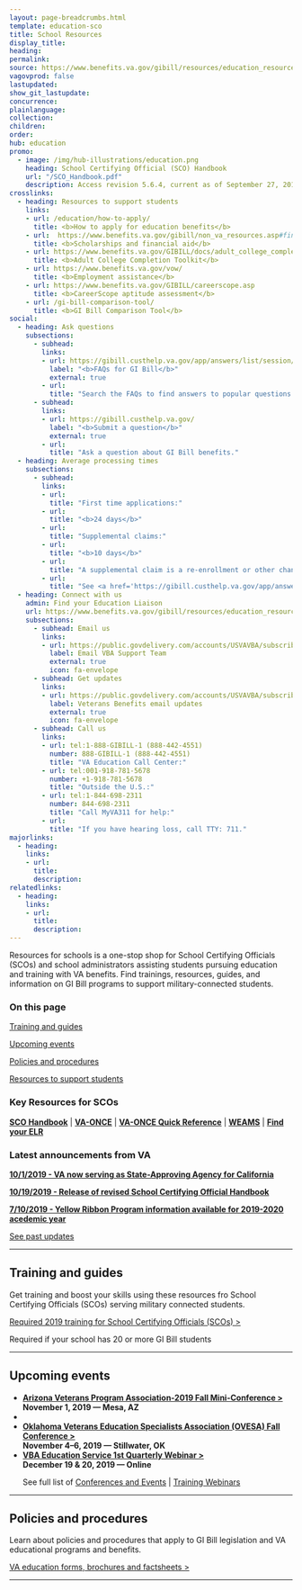 ```yaml
---
layout: page-breadcrumbs.html
template: education-sco
title: School Resources
display_title:
heading: 
permalink:
source: https://www.benefits.va.gov/gibill/resources/education_resources/school_certifying_officials/sco_info.asp
vagovprod: false
lastupdated:
show_git_lastupdate:
concurrence:
plainlanguage:
collection:
children:
order:
hub: education
promo:
  - image: /img/hub-illustrations/education.png
    heading: School Certifying Official (SCO) Handbook
    url: "/SCO_Handbook.pdf"
    description: Access revision 5.6.4, current as of September 27, 2019.
crosslinks:
  - heading: Resources to support students
    links:
    - url: /education/how-to-apply/
      title: <b>How to apply for education benefits</b>
    - url:  https://www.benefits.va.gov/gibill/non_va_resources.asp#financial_aid
      title: <b>Scholarships and financial aid</b>
    - url: https://www.benefits.va.gov/GIBILL/docs/adult_college_completion_toolkit.pdf
      title: <b>Adult College Completion Toolkit</b>
    - url: https://www.benefits.va.gov/vow/
      title: <b>Employment assistance</b>
    - url: https://www.benefits.va.gov/GIBILL/careerscope.asp
      title: <b>CareerScope aptitude assessment</b>
    - url: /gi-bill-comparison-tool/
      title: <b>GI Bill Comparison Tool</b>
social:
  - heading: Ask questions
    subsections:
      - subhead: 
        links:
        - url: https://gibill.custhelp.va.gov/app/answers/list/session/L3RpbWUvMTU3MTIxOTM4MS9zaWQvcWxoS0Vzcm8=
          label: "<b>FAQs for GI Bill</b>"
          external: true
        - url:
          title: "Search the FAQs to find answers to popular questions."
      - subhead: 
        links:
        - url: https://gibill.custhelp.va.gov/
          label: "<b>Submit a question</b>"
          external: true
        - url:
          title: "Ask a question about GI Bill benefits."
  - heading: Average processing times
    subsections:
      - subhead: 
        links:
        - url: 
          title: "First time applications:"
        - url:
          title: "<b>24 days</b>"
        - url: 
          title: "Supplemental claims:"
        - url:
          title: "<b>10 days</b>"
        - url: 
          title: "A supplemental claim is a re-enrollment or other change that impacts VA benefits."
        - url: 
          title: "See <a href='https://gibill.custhelp.va.gov/app/answers/list/session/L3RpbWUvMTU3MTIxOTM4MS9zaWQvcWxoS0Vzcm8='>FAQ</a> for more information."
  - heading: Connect with us
    admin: Find your Education Liaison
    url: https://www.benefits.va.gov/gibill/resources/education_resources/school_certifying_officials/sco_info.asp
    subsections:
      - subhead: Email us
        links: 
        - url: https://public.govdelivery.com/accounts/USVAVBA/subscriber/new
          label: Email VBA Support Team
          external: true
          icon: fa-envelope
      - subhead: Get updates
        links:
        - url: https://public.govdelivery.com/accounts/USVAVBA/subscriber/new
          label: Veterans Benefits email updates
          external: true
          icon: fa-envelope
      - subhead: Call us
        links:
        - url: tel:1-888-GIBILL-1 (888-442-4551)
          number: 888-GIBILL-1 (888-442-4551)
          title: "VA Education Call Center:"
        - url: tel:001-918-781-5678
          number: +1-918-781-5678
          title: "Outside the U.S.:"
        - url: tel:1-844-698-2311
          number: 844-698-2311
          title: "Call MyVA311 for help:"
        - url:
          title: "If you have hearing loss, call TTY: 711."
majorlinks:
  - heading:
    links:
    - url:
      title:
      description:
relatedlinks:
  - heading:
    links:
    - url:
      title:
      description:
---
```


Resources for schools is a one-stop shop for School Certifying Officials (SCOs) and school administrators assisting students pursuing education and training with VA benefits. Find trainings, resources, guides, and information on GI Bill programs to support military-connected students.

### On this page

[Training and guides](#training-and-guides)

[Upcoming events](#upcoming-events)

[Policies and procedures](#policies-and-procedures)

[Resources to support students](#resources-to-support-students)

### Key Resources for SCOs

**[SCO Handbook](/SCO_Handbook.pdf)** | **[VA-ONCE](https://vaonce.vba.va.gov/vaonce_student/default.asp)** | **[VA-ONCE Quick Reference](https://www.benefits.va.gov/GIBILL/docs/vaonce/VAONCEguide.pdf)** | **[WEAMS](https://inquiry.vba.va.gov/weamspub/buildSearchInstitutionCriteria.do)** | **[Find your ELR](https://www.benefits.va.gov/gibill/resources/education_resources/school_certifying_officials/elr.asp)**

<div class="card information">
  <h3>Latest announcements from VA</h3>

**[10/1/2019 - VA now serving as State-Approving Agency for California](https://www.benefits.va.gov/gibill/news.asp)**

**[10/19/2019 - Release of revised School Certifying Official Handbook](https://www.benefits.va.gov/gibill/news.asp)**

**[7/10/2019 - Yellow Ribbon Program information available for 2019-2020 acedemic year](https://www.benefits.va.gov/gibill/news.asp)**

[See past updates](https://www.benefits.va.gov/gibill/news.asp)

</div>

---

<div>
  <h2 id="training-and-guides">Training and guides</h2>

Get training and boost your skills using these resources fro School Certifying Officials (SCOs) serving military connected students.

[Required 2019 training for School Certifying Officials (SCOs) >](https://www.benefits.va.gov/gibill/resources/education_resources/school_certifying_officials/online_sco_training.asp)

Required if your school has 20 or more GI Bill students

</div>

---

<div>

<h2 id="upcoming-events">Upcoming events</h2>

<ul id="get" class="hub-page-link-list"> 
  
<li class="hub-page-link-list__item"><a href="https://www.benefits.va.gov/gibill/resources/education_resources/school_certifying_officials/conferences_and_events.asp"><b>Arizona Veterans Program Association-2019 Fall Mini-Conference ></b></a><br>   
<b>November 1, 2019 — Mesa, AZ</b><li>

<li class="hub-page-link-list__item"><a href="https://www.benefits.va.gov/gibill/resources/education_resources/school_certifying_officials/conferences_and_events.asp"><b>Oklahoma Veterans Education Specialists Association (OVESA) Fall Conference ></b></a><br> 
<b>November 4–6, 2019 — Stillwater, OK</b></li>

<li class="hub-page-link-list__item"><a href="https://www.benefits.va.gov/gibill/resources/education_resources/school_certifying_officials/presentations.asp"><b>VBA Education Service 1st Quarterly Webinar ></b></a><br> 
<b>December 19 & 20, 2019 — Online</b></li>

See full list of [Conferences and Events](https://www.benefits.va.gov/gibill/resources/education_resources/school_certifying_officials/conferences_and_events.asp) | [Training Webinars](https://www.benefits.va.gov/gibill/resources/education_resources/school_certifying_officials/presentations.asp)

</ul>
</div>

---

<div>
  <h2 id="policies-and-procedures">Policies and procedures</h2>

Learn about policies and procedures that apply to GI Bill legislation and VA educational programs and benefits.

[VA education forms, brochures and factsheets >](https://www.benefits.va.gov/GIBILL/handouts_forms.asp)

</div>

---
